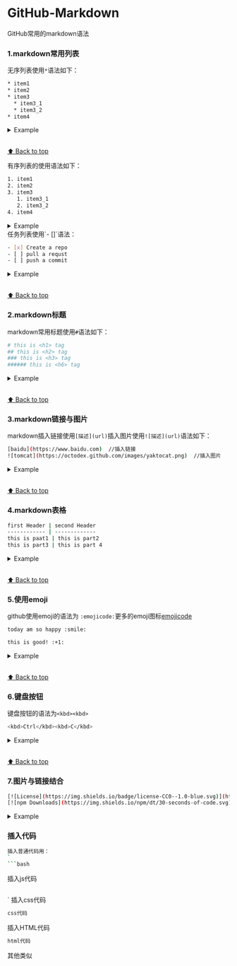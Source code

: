 # GitHub-Markdown
GitHub常用的markdown语法

### 1.markdown常用列表
无序列表使用`*`语法如下：
```bash
* item1
* item2
* item3
  * item3_1
  * item3_2
* item4
```
<details>
  <summary>Example</summary>
  
  * item1
  * item2
  * item3
    * item3_1
    * item3_2
  * item4
  
  </details>
  
  <br>[⬆ Back to top](#contents)
  
  有序列表的使用语法如下：
  ```bash
  1. item1
  2. item2
  3. item3
     1. item3_1
     2. item3_2
  4. item4
  ```
  <details>
 <summary>Example</summary>
 
 1. item1
 2. item2
 3. item3
    1. item3_1
    2. item3_2
 4. item4
 
 </details>
 任务列表使用`- []`语法：
 
 ```bash
 - [x] Create a repo
 - [ ] pull a requst
 - [ ] push a commit
 ```
 <details>
 <summary>Example</summary>
 
 - [x] Create a repo
 - [ ] pull a request
 - [ ] push a commit
 
 </details>
 
 <br>[⬆ Back to top](#contents)

### 2.markdown标题
markdown常用标题使用`#`语法如下：
```bash
# this is <h1> tag
## this is <h2> tag
### this is <h3> tag
###### this is <h6> tag
```
<details>
 <summary>Example</summary>
 
# 这是一级标题
## 这是二级标题
### 这是三级标题
 
 </details>
 
  <br>[⬆ Back to top](#contents)
  ### 3.markdown链接与图片
  markdown插入链接使用`[描述](url)`插入图片使用`![描述](url)`语法如下：
  ```bash
  [baidu](https://www.baidu.com)  //插入链接
  ![tomcat](https://octodex.github.com/images/yaktocat.png)  //插入图片
  ```
  <details>
 <summary>Example</summary>
 
 [baidu](https://www.baidu.com)
 
 ![yackocat](https://octodex.github.com/images/yaktocat.png)
 
 </details>
 
 <br>[⬆ Back to top](#contents)
 
### 4.markdown表格
```bash
first Header | second Header
------------ | -------------
this is paat1 | this is part2
this is part3 | this is part 4
```
<details>
 <summary>Example</summary>
 
 first Header | second Header
------------ | -------------
this is paat1 | this is part2
this is part3 | this is part 4

 </details>
 
<br>[⬆ Back to top](#contents)

### 5.使用emoji
github使用emoji的语法为 `:emojicode:`更多的emoji图标[emojicode](https://github.com/ikatyang/emoji-cheat-sheet/blob/master/README.md)
```bash
today am so happy :smile:

this is good! :+1:
```
<details>
 <summary>Example</summary>
 
today am so happy :smile:

this is good! :+1:

 </details>
 
<br>[⬆ Back to top](#contents)
### 6.键盘按钮
键盘按钮的语法为`<kbd><kbd>`
```bash
<kbd>Ctrl</kbd><kbd>C</kbd>
```
<details>
 <summary>Example</summary>
 copy is:
 <kbd>Ctrl</kbd>+<kbd>C</kbd>
 </details>

<br>[⬆ Back to top](#contents)

### 7.图片与链接结合
```bash
[![License](https://img.shields.io/badge/license-CC0--1.0-blue.svg)](https://github.com/30-seconds/30-seconds-of-code/blob/master/LICENSE) 
[![npm Downloads](https://img.shields.io/npm/dt/30-seconds-of-code.svg)](https://www.npmjs.com/package/30-seconds-of-code)
```
<details>
 <summary>Example</summary>
 
 [![License](https://img.shields.io/badge/license-CC0--1.0-blue.svg)](https://github.com/30-seconds/30-seconds-of-code/blob/master/LICENSE) 
 [![npm Downloads](https://img.shields.io/npm/dt/30-seconds-of-code.svg)](https://www.npmjs.com/package/30-seconds-of-code)
 
 </details>

### 插入代码
```bash
插入普通代码用：
`
```bash
```

插入js代码
```js

```
`
插入css代码
```css
css代码
```

插入HTML代码
```html
html代码
```
其他类似
```
